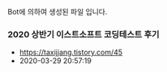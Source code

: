 Bot에 의하여 생성된 파일 입니다. 
### 2020 상반기 이스트소프트 코딩테스트 후기 
- https://taxijjang.tistory.com/45 
- 2020-03-29 20:57:19 
